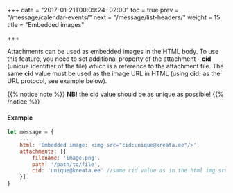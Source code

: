 +++
date = "2017-01-21T00:09:24+02:00"
toc = true
prev = "/message/calendar-events/"
next = "/message/list-headers/"
weight = 15
title = "Embedded images"

+++

Attachments can be used as embedded images in the HTML body. To use this feature, you need to set additional property of the attachment - **cid** (unique identifier of the file) which is a reference to the attachment file. The same **cid** value must be used as the image URL in HTML (using **cid:** as the URL protocol, see example below).

{{% notice note %}}
**NB!** the cid value should be as unique as possible!
{{% /notice %}}

#### Example

```javascript
let message = {
    ...
    html: 'Embedded image: <img src="cid:unique@kreata.ee"/>',
    attachments: [{
        filename: 'image.png',
        path: '/path/to/file',
        cid: 'unique@kreata.ee' //same cid value as in the html img src
    }]
}
```
